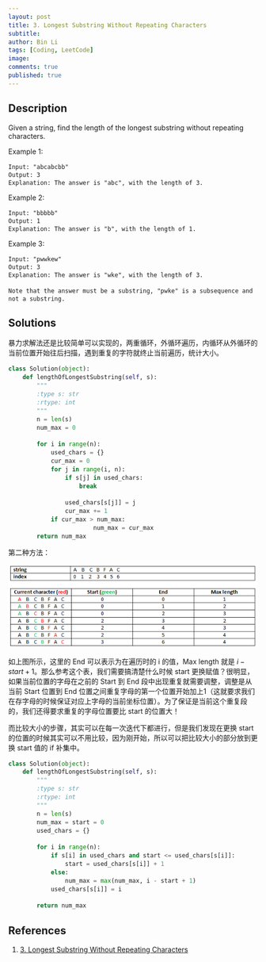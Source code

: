 ```yaml
---
layout: post
title: 3. Longest Substring Without Repeating Characters
subtitle:
author: Bin Li
tags: [Coding, LeetCode]
image: 
comments: true
published: true
---
```


## Description
Given a string, find the length of the longest substring without repeating characters.

Example 1:
```
Input: "abcabcbb"
Output: 3 
Explanation: The answer is "abc", with the length of 3. 
```

Example 2:
```
Input: "bbbbb"
Output: 1
Explanation: The answer is "b", with the length of 1.
```

Example 3:
```
Input: "pwwkew"
Output: 3
Explanation: The answer is "wke", with the length of 3. 

Note that the answer must be a substring, "pwke" is a subsequence and not a substring.
```

## Solutions
暴力求解法还是比较简单可以实现的，两重循环，外循环遍历，内循环从外循环的当前位置开始往后扫描，遇到重复的字符就终止当前遍历，统计大小。
```python
class Solution(object):
    def lengthOfLongestSubstring(self, s):
        """
        :type s: str
        :rtype: int
        """
        n = len(s)
        num_max = 0
        
        for i in range(n):
            used_chars = {}
            cur_max = 0
            for j in range(i, n):
                if s[j] in used_chars:
                    break
                
                used_chars[s[j]] = j
                cur_max += 1
            if cur_max > num_max:
                        num_max = cur_max
        return num_max                         
```

第二种方法：

![](/img/media/15473606262679.png)

如上图所示，这里的 End 可以表示为在遍历时的 i 的值，Max length 就是 $i-start+1$。那么参考这个表，我们需要搞清楚什么时候 start 更换赋值？很明显，如果当前位置的字母在之前的 Start 到 End 段中出现重复就需要调整，调整是从当前 Start 位置到 End 位置之间重复字母的第一个位置开始加上1（这就要求我们在存字母的时候保证对应上字母的当前坐标位置）。为了保证是当前这个重复段的，我们还得要求重复的字母位置要比 start 的位置大！

而比较大小的步骤，其实可以在每一次迭代下都进行，但是我们发现在更换 start 的位置的时候其实可以不用比较，因为刚开始，所以可以把比较大小的部分放到更换 start 值的 if 补集中。

```python
class Solution(object):
    def lengthOfLongestSubstring(self, s):
        """
        :type s: str
        :rtype: int
        """
        n = len(s)
        num_max = start = 0
        used_chars = {}
        
        for i in range(n):
            if s[i] in used_chars and start <= used_chars[s[i]]:
                start = used_chars[s[i]] + 1
            else:
                num_max = max(num_max, i - start + 1)
            used_chars[s[i]] = i

        return num_max
```

## References
1. [3. Longest Substring Without Repeating Characters](https://leetcode.com/problems/longest-substring-without-repeating-characters/description/)